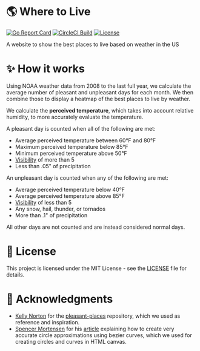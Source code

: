 # 🌎 Where to Live
[![Go Report Card](https://goreportcard.com/badge/github.com/Nicell/where-to-live?style=flat-square)](https://goreportcard.com/report/github.com/Nicell/where-to-live)
[![CircleCI Build](https://img.shields.io/circleci/build/github/Nicell/where-to-live.svg?style=flat-square)](https://circleci.com/gh/Nicell/where-to-live)
[![License](https://img.shields.io/github/license/Nicell/where-to-live.svg?style=flat-square)](LICENSE)

A website to show the best places to live based on weather in the US

# ✨ How it works
Using NOAA weather data from 2008 to the last full year, we calculate the average number of pleasant and unpleasant days for each month. We then combine those to display a heatmap of the best places to live by weather.

We calculate the **perceived temperature**, which takes into account relative humidity, to more accurately evaluate the temperature.

A pleasant day is counted when all of the following are met:
 - Average perceived temperature between 60°F and 80°F
 - Maximum perceived temperature below 85°F
 - Minimum perceived temperature above 50°F
 - [Visibility](https://en.wikipedia.org/wiki/Visibility) of more than 5
 - Less than .05" of precipitation

An unpleasant day is counted when any of the following are met:
 - Average perceived temperature below 40°F
 - Average perceived temperature above 85°F
 - [Visibility](https://en.wikipedia.org/wiki/Visibility) of less than 5
 - Any snow, hail, thunder, or tornados
 - More than .1" of precipitation

All other days are not counted and are instead considered normal days.

# 📝 License
This project is licensed under the MIT License - see the [LICENSE](LICENSE) file for details.

# 🤝 Acknowledgments
 - [Kelly Norton](https://github.com/kellegous) for the [pleasant-places](https://github.com/kellegous/pleasant-places) repository, which we used as reference and inspiration.
 - [Spencer Mortensen](http://spencermortensen.com) for his [article](http://spencermortensen.com/articles/bezier-circle/) explaining how to create very accurate circle approximations using bezier curves, which we used for creating circles and curves in HTML canvas.
